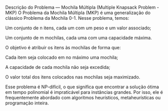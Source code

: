  Descrição do Problema — Mochila Múltipla (Multiple Knapsack Problem - MKP)
O Problema da Mochila Múltipla (MKP) é uma generalização do clássico Problema da Mochila 0-1. Nesse problema, temos:

Um conjunto de n itens, cada um com um peso e um valor associado;

Um conjunto de m mochilas, cada uma com uma capacidade máxima.

O objetivo é atribuir os itens às mochilas de forma que:

Cada item seja colocado em no máximo uma mochila;

A capacidade de cada mochila não seja excedida;

O valor total dos itens colocados nas mochilas seja maximizado.

Esse problema é NP-difícil, o que significa que encontrar a solução ótima em tempo polinomial é impraticável para instâncias grandes. Por isso, ele é frequentemente abordado com algoritmos heurísticos, metaheurísticas ou programação inteira.

